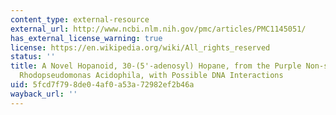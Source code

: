 ```yaml
---
content_type: external-resource
external_url: http://www.ncbi.nlm.nih.gov/pmc/articles/PMC1145051/
has_external_license_warning: true
license: https://en.wikipedia.org/wiki/All_rights_reserved
status: ''
title: A Novel Hopanoid, 30-(5'-adenosyl) Hopane, from the Purple Non-sulphur Bacterium
  Rhodopseudomonas Acidophila, with Possible DNA Interactions
uid: 5fcd7f79-8de0-4af0-a53a-72982ef2b46a
wayback_url: ''
---
```

